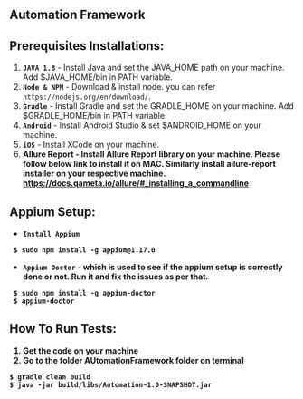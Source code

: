 ## Automation Framework

## Prerequisites Installations:

1. <b>`JAVA 1.8`</b> - Install Java and set the JAVA_HOME path on your machine. Add $JAVA_HOME/bin in PATH variable.
2. <b>`Node & NPM`</b> - Download & install node. you can refer `https://nodejs.org/en/download/`.
3. <b>`Gradle`</b> - Install Gradle and set the GRADLE_HOME on your machine. Add $GRADLE_HOME/bin in PATH variable.
4. <b>`Android`</b> - Install Android Studio & set $ANDROID_HOME on your machine.
5. <b>`iOS`</b> - Install XCode on your machine.
6. <b> Allure Report - Install Allure Report library on your machine. Please follow below link to install it on MAC.
Similarly install allure-report installer on your respective machine. https://docs.qameta.io/allure/#_installing_a_commandline    

## Appium Setup:

- <b>`Install Appium`</b> 
``` 
 $ sudo npm install -g appium@1.17.0
```
- <b>`Appium Doctor`</b> - which is used to see if the appium setup is correctly done or not. Run it and fix the issues as per that.<br>
``` 
 $ sudo npm install -g appium-doctor
 $ appium-doctor
```
 
## How To Run Tests:

1. Get the code on your machine
2. Go to the folder AUtomationFramework folder on terminal
```
$ gradle clean build
$ java -jar build/libs/Automation-1.0-SNAPSHOT.jar

